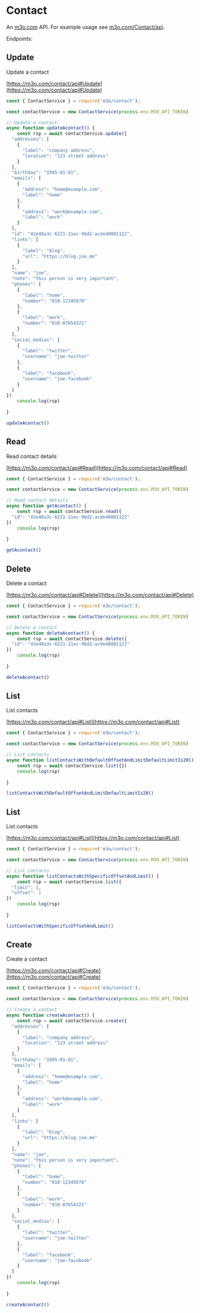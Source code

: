 # Contact

An [m3o.com](https://m3o.com) API. For example usage see [m3o.com/Contact/api](https://m3o.com/Contact/api).

Endpoints:

## Update

Update a contact


[https://m3o.com/contact/api#Update](https://m3o.com/contact/api#Update)

```js
const { ContactService } = require('m3o/contact');

const contactService = new ContactService(process.env.M3O_API_TOKEN)

// Update a contact
async function updateAcontact() {
	const rsp = await contactService.update({
  "addresses": [
    {
      "label": "company address",
      "location": "123 street address"
    }
  ],
  "birthday": "1995-01-01",
  "emails": [
    {
      "address": "home@example.com",
      "label": "home"
    },
    {
      "address": "work@example.com",
      "label": "work"
    }
  ],
  "id": "42e48a3c-6221-11ec-96d2-acde48001122",
  "links": [
    {
      "label": "blog",
      "url": "https://blog.joe.me"
    }
  ],
  "name": "joe",
  "note": "this person is very important",
  "phones": [
    {
      "label": "home",
      "number": "010-12345678"
    },
    {
      "label": "work",
      "number": "010-87654321"
    }
  ],
  "social_medias": [
    {
      "label": "twitter",
      "username": "joe-twitter"
    },
    {
      "label": "facebook",
      "username": "joe-facebook"
    }
  ]
})
	console.log(rsp)
	
}

updateAcontact()
```
## Read

Read contact details


[https://m3o.com/contact/api#Read](https://m3o.com/contact/api#Read)

```js
const { ContactService } = require('m3o/contact');

const contactService = new ContactService(process.env.M3O_API_TOKEN)

// Read contact details
async function getAcontact() {
	const rsp = await contactService.read({
  "id": "42e48a3c-6221-11ec-96d2-acde48001122"
})
	console.log(rsp)
	
}

getAcontact()
```
## Delete

Delete a contact


[https://m3o.com/contact/api#Delete](https://m3o.com/contact/api#Delete)

```js
const { ContactService } = require('m3o/contact');

const contactService = new ContactService(process.env.M3O_API_TOKEN)

// Delete a contact
async function deleteAcontact() {
	const rsp = await contactService.delete({
  "id": "42e48a3c-6221-11ec-96d2-acde48001122"
})
	console.log(rsp)
	
}

deleteAcontact()
```
## List

List contacts


[https://m3o.com/contact/api#List](https://m3o.com/contact/api#List)

```js
const { ContactService } = require('m3o/contact');

const contactService = new ContactService(process.env.M3O_API_TOKEN)

// List contacts
async function listContactsWithDefaultOffsetAndLimitDefaultLimitIs20() {
	const rsp = await contactService.list({})
	console.log(rsp)
	
}

listContactsWithDefaultOffsetAndLimitDefaultLimitIs20()
```
## List

List contacts


[https://m3o.com/contact/api#List](https://m3o.com/contact/api#List)

```js
const { ContactService } = require('m3o/contact');

const contactService = new ContactService(process.env.M3O_API_TOKEN)

// List contacts
async function listContactsWithSpecificOffsetAndLimit() {
	const rsp = await contactService.list({
  "limit": 1,
  "offset": 1
})
	console.log(rsp)
	
}

listContactsWithSpecificOffsetAndLimit()
```
## Create

Create a contact


[https://m3o.com/contact/api#Create](https://m3o.com/contact/api#Create)

```js
const { ContactService } = require('m3o/contact');

const contactService = new ContactService(process.env.M3O_API_TOKEN)

// Create a contact
async function createAcontact() {
	const rsp = await contactService.create({
  "addresses": [
    {
      "label": "company address",
      "location": "123 street address"
    }
  ],
  "birthday": "1995-01-01",
  "emails": [
    {
      "address": "home@example.com",
      "label": "home"
    },
    {
      "address": "work@example.com",
      "label": "work"
    }
  ],
  "links": [
    {
      "label": "blog",
      "url": "https://blog.joe.me"
    }
  ],
  "name": "joe",
  "note": "this person is very important",
  "phones": [
    {
      "label": "home",
      "number": "010-12345678"
    },
    {
      "label": "work",
      "number": "010-87654321"
    }
  ],
  "social_medias": [
    {
      "label": "twitter",
      "username": "joe-twitter"
    },
    {
      "label": "facebook",
      "username": "joe-facebook"
    }
  ]
})
	console.log(rsp)
	
}

createAcontact()
```
